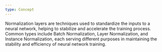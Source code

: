 ```yaml
---
type: Concept
---
```


Normalization layers are techniques used to standardize the inputs to a neural network, helping to stabilize and accelerate the training process. Common types include Batch Normalization, Layer Normalization, and Instance Normalization, each serving different purposes in maintaining the stability and efficiency of neural network training.